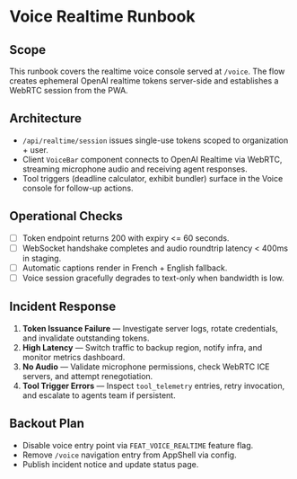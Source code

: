 # Voice Realtime Runbook

## Scope
This runbook covers the realtime voice console served at `/voice`. The flow creates ephemeral OpenAI realtime tokens server-side and establishes a WebRTC session from the PWA.

## Architecture
- `/api/realtime/session` issues single-use tokens scoped to organization + user.
- Client `VoiceBar` component connects to OpenAI Realtime via WebRTC, streaming microphone audio and receiving agent responses.
- Tool triggers (deadline calculator, exhibit bundler) surface in the Voice console for follow-up actions.

## Operational Checks
- [ ] Token endpoint returns 200 with expiry <= 60 seconds.
- [ ] WebSocket handshake completes and audio roundtrip latency < 400ms in staging.
- [ ] Automatic captions render in French + English fallback.
- [ ] Voice session gracefully degrades to text-only when bandwidth is low.

## Incident Response
1. **Token Issuance Failure** — Investigate server logs, rotate credentials, and invalidate outstanding tokens.
2. **High Latency** — Switch traffic to backup region, notify infra, and monitor metrics dashboard.
3. **No Audio** — Validate microphone permissions, check WebRTC ICE servers, and attempt renegotiation.
4. **Tool Trigger Errors** — Inspect `tool_telemetry` entries, retry invocation, and escalate to agents team if persistent.

## Backout Plan
- Disable voice entry point via `FEAT_VOICE_REALTIME` feature flag.
- Remove `/voice` navigation entry from AppShell via config.
- Publish incident notice and update status page.
